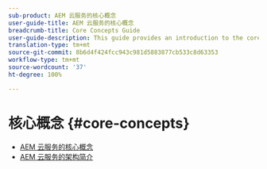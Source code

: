 ```yaml
---
sub-product: AEM 云服务的核心概念
user-guide-title: AEM 云服务的核心概念
breadcrumb-title: Core Concepts Guide
user-guide-description: This guide provides an introduction to the core concepts of Experience Manager as a Cloud Service, including the architecture of the new service.
translation-type: tm+mt
source-git-commit: 8b6d4f424fcc943c981d5883877cb533c8d63353
workflow-type: tm+mt
source-wordcount: '37'
ht-degree: 100%

---
```



# 核心概念 {#core-concepts}

+ [AEM 云服务的核心概念](/help/core-concepts/home.md)
+ [AEM 云服务的架构简介](architecture.md)